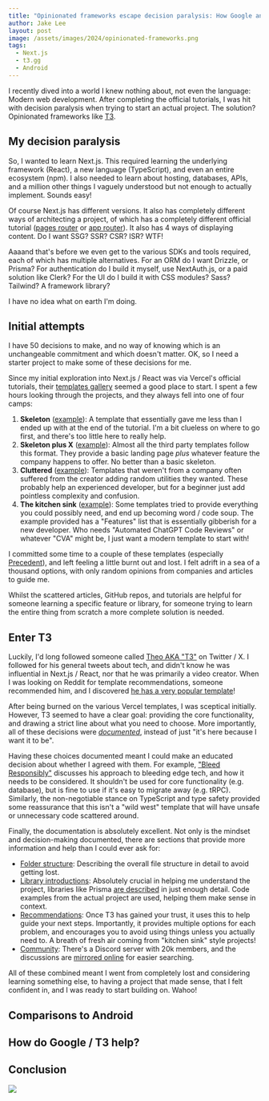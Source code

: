 ```yaml
---
title: "Opinionated frameworks escape decision paralysis: How Google and T3 jumpstart a new developer's growth"
author: Jake Lee
layout: post
image: /assets/images/2024/opinionated-frameworks.png
tags:
  - Next.js
  - t3.gg
  - Android
---
```


I recently dived into a world I knew nothing about, not even the language: Modern web development. After completing the official tutorials, I was hit with decision paralysis when trying to start an actual project. The solution? Opinionated frameworks like [T3](https://create.t3.gg/).

## My decision paralysis

So, I wanted to learn Next.js. This required learning the underlying framework (React), a new language (TypeScript), and even an entire ecosystem (npm). I also needed to learn about hosting, databases, APIs, and a million other things I vaguely understood but not enough to actually implement. Sounds easy!

Of course Next.js has different versions. It also has completely different ways of architecting a project, of which has a completely different official tutorial ([pages router](https://nextjs.org/learn-pages-router/basics/create-nextjs-app) or [app router](https://nextjs.org/learn)). It also has 4 ways of displaying content. Do I want SSG? SSR? CSR? ISR? WTF!

Aaaand that's before we even get to the various SDKs and tools required, each of which has multiple alternatives. For an ORM do I want Drizzle, or Prisma? For authentication do I build it myself, use NextAuth.js, or a paid solution like Clerk? For the UI do I build it with CSS modules? Sass? Tailwind? A framework library?

I have no idea what on earth I'm doing.

## Initial attempts

I have 50 decisions to make, and no way of knowing which is an unchangeable commitment and which doesn't matter. OK, so I need a starter project to make some of these decisions for me.

Since my initial exploration into Next.js / React was via Vercel's official tutorials, their [templates gallery](https://vercel.com/templates/next.js) seemed a good place to start. I spent a few hours looking through the projects, and they always fell into one of four camps:

1. **Skeleton** ([example](https://vercel.com/templates/next.js/nextjs-boilerplate)): A template that essentially gave me less than I ended up with at the end of the tutorial. I'm a bit clueless on where to go first, and there's too little here to really help.
2. **Skeleton plus X** ([example](https://vercel.com/templates/next.js/liveblocks-starter-kit)): Almost all the third party templates follow this format. They provide a basic landing page _plus_ whatever feature the company happens to offer. No better than a basic skeleton.
3. **Cluttered** ([example](https://vercel.com/templates/next.js/precedent)): Templates that weren't from a company often suffered from the creator adding random utilities they wanted. These probably help an experienced developer, but for a beginner just add pointless complexity and confusion.
4. **The kitchen sink** ([example](https://vercel.com/templates/next.js/nextjs-enterprise-boilerplate)): Some templates tried to provide everything you could possibly need, and end up becoming word / code soup. The example provided has a "Features" list that is essentially gibberish for a new developer. Who needs "Automated ChatGPT Code Reviews" or whatever "CVA" might be, I just want a modern template to start with!

I committed some time to a couple of these templates (especially [Precedent](https://vercel.com/templates/next.js/precedent)), and left feeling a little burnt out and lost. I felt adrift in a sea of a thousand options, with only random opinions from companies and articles to guide me.

Whilst the scattered articles, GitHub repos, and tutorials are helpful for someone learning a specific feature or library, for someone trying to learn the entire thing from scratch a more complete solution is needed.

## Enter T3

Luckily, I'd long followed someone called [Theo AKA "T3"](https://twitter.com/t3dotgg) on Twitter / X. I followed for his general tweets about tech, and didn't know he was influential in Next.js / React, nor that he was primarily a video creator. When I was looking on Reddit for template recommendations, someone recommended him, and I discovered [he has a very popular template](https://create.t3.gg/)!

After being burned on the various Vercel templates, I was sceptical initially. However, T3 seemed to have a clear goal: providing the core functionality, and drawing a strict line about what you need to choose. More importantly, all of these decisions were [_documented_](https://create.t3.gg/en/why#why-trpcprismatailwindetc), instead of just "it's here because I want it to be".

Having these choices documented meant I could make an educated decision about whether I agreed with them. For example, ["Bleed Responsibly"](https://create.t3.gg/en/introduction#bleed-responsibly) discusses his approach to bleeding edge tech, and how it needs to be considered. It shouldn't be used for core functionality (e.g. database), but is fine to use if it's easy to migrate away (e.g. tRPC). Similarly, the non-negotiable stance on TypeScript and type safety provided some reassurance that this isn't a "wild west" template that will have unsafe or unnecessary code scattered around.

Finally, the documentation is absolutely excellent. Not only is the mindset and decision-making documented, there are sections that provide more information and help than I could ever ask for:

- [Folder structure](https://create.t3.gg/en/folder-structure): Describing the overall file structure in detail to avoid getting lost.
- [Library introductions](https://create.t3.gg/en/usage/trpc): Absolutely crucial in helping me understand the project, libraries like Prisma [are described](https://create.t3.gg/en/usage/prisma) in just enough detail. Code examples from the actual project are used, helping them make sense in context.
- [Recommendations](https://create.t3.gg/en/other-recs): Once T3 has gained your trust, it uses this to help guide your next steps. Importantly, it provides multiple options for each problem, and encourages you to avoid using things unless you actually need to. A breath of fresh air coming from "kitchen sink" style projects!
- [Community](https://t3.gg/discord): There's a Discord server with 20k members, and the discussions are [mirrored online](https://www.answeroverflow.com/c/966627436387266600) for easier searching.

All of these combined meant I went from completely lost and considering learning something else, to having a project that made sense, that I felt confident in, and I was ready to start building on. Wahoo!

## Comparisons to Android

## How do Google / T3 help?

## Conclusion

[![](/assets/images/2024/example-thumbnail.png)](/assets/images/2024/example.png)
